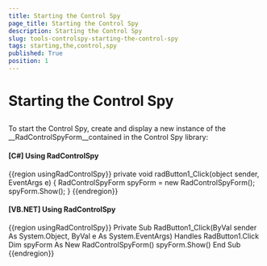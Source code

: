 ```yaml
---
title: Starting the Control Spy
page_title: Starting the Control Spy
description: Starting the Control Spy
slug: tools-controlspy-starting-the-control-spy
tags: starting,the,control,spy
published: True
position: 1
---
```


# Starting the Control Spy



## 

To start the Control Spy, create and display a new instance of the __RadControlSpyForm__contained in the Control Spy library:

#### __[C#] Using RadControlSpy__

{{region usingRadControlSpy}}
	        private void radButton1_Click(object sender, EventArgs e)
	        {
	            RadControlSpyForm spyForm = new RadControlSpyForm();
	            spyForm.Show();
	        }
	{{endregion}}



#### __[VB.NET] Using RadControlSpy__

{{region usingRadControlSpy}}
	    Private Sub RadButton1_Click(ByVal sender As System.Object, ByVal e As System.EventArgs) Handles RadButton1.Click
	        Dim spyForm As New RadControlSpyForm()
	        spyForm.Show()
	    End Sub
	{{endregion}}


